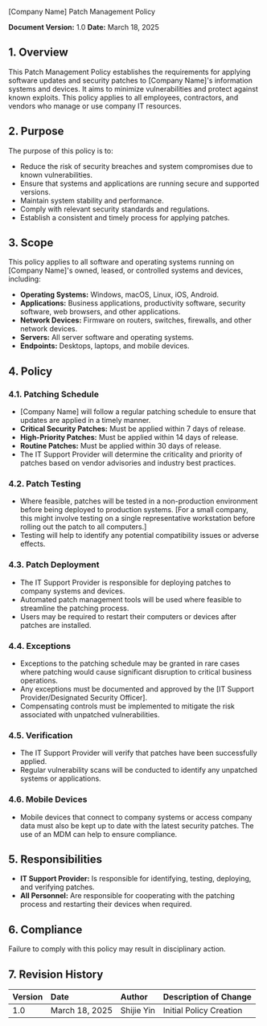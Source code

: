 [Company Name]
Patch Management Policy

**Document Version:** 1.0
**Date:** March 18, 2025

## 1. Overview

This Patch Management Policy establishes the requirements for applying software updates and security patches to [Company Name]'s information systems and devices. It aims to minimize vulnerabilities and protect against known exploits. This policy applies to all employees, contractors, and vendors who manage or use company IT resources.

## 2. Purpose

The purpose of this policy is to:

*   Reduce the risk of security breaches and system compromises due to known vulnerabilities.
*   Ensure that systems and applications are running secure and supported versions.
*   Maintain system stability and performance.
*   Comply with relevant security standards and regulations.
*   Establish a consistent and timely process for applying patches.

## 3. Scope

This policy applies to all software and operating systems running on [Company Name]'s owned, leased, or controlled systems and devices, including:

*   **Operating Systems:** Windows, macOS, Linux, iOS, Android.
*   **Applications:**  Business applications, productivity software, security software, web browsers, and other applications.
*   **Network Devices:**  Firmware on routers, switches, firewalls, and other network devices.
*   **Servers:** All server software and operating systems.
*   **Endpoints:** Desktops, laptops, and mobile devices.

## 4. Policy

### 4.1. Patching Schedule

*   [Company Name] will follow a regular patching schedule to ensure that updates are applied in a timely manner.
*   **Critical Security Patches:**  Must be applied within 7 days of release.
*   **High-Priority Patches:**  Must be applied within 14 days of release.
*   **Routine Patches:**  Must be applied within 30 days of release.
*   The IT Support Provider will determine the criticality and priority of patches based on vendor advisories and industry best practices.

### 4.2. Patch Testing

*   Where feasible, patches will be tested in a non-production environment before being deployed to production systems. [For a small company, this might involve testing on a single representative workstation before rolling out the patch to all computers.]
*   Testing will help to identify any potential compatibility issues or adverse effects.

### 4.3. Patch Deployment

*   The IT Support Provider is responsible for deploying patches to company systems and devices.
*   Automated patch management tools will be used where feasible to streamline the patching process.
*   Users may be required to restart their computers or devices after patches are installed.

### 4.4. Exceptions

*   Exceptions to the patching schedule may be granted in rare cases where patching would cause significant disruption to critical business operations.
*   Any exceptions must be documented and approved by the [IT Support Provider/Designated Security Officer].
*   Compensating controls must be implemented to mitigate the risk associated with unpatched vulnerabilities.

### 4.5. Verification

*   The IT Support Provider will verify that patches have been successfully applied.
*   Regular vulnerability scans will be conducted to identify any unpatched systems or applications.

### 4.6. Mobile Devices

* Mobile devices that connect to company systems or access company data must also be kept up to date with the latest security patches. The use of an MDM can help to ensure compliance.

## 5. Responsibilities

*   **IT Support Provider:** Is responsible for identifying, testing, deploying, and verifying patches.
*   **All Personnel:**  Are responsible for cooperating with the patching process and restarting their devices when required.

## 6. Compliance

Failure to comply with this policy may result in disciplinary action.

## 7. Revision History

| Version | Date       | Author             | Description of Change |
| :------ | :---------- | :----------------- | :-------------------- |
| 1.0     | March 18, 2025 | Shijie Yin | Initial Policy Creation |
